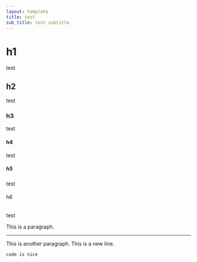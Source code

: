 ```yaml
---
layout: template
title: test
sub_title: test subtitle
---
```


# h1

test

## h2

test

### h3

test

#### h4

test

##### h5

test

###### h6

test

This is a paragraph.

---

This is another paragraph.
This is a new line.

```
code is nice
```